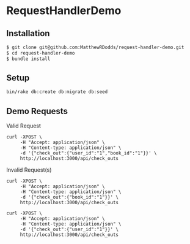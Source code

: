 # RequestHandlerDemo

## Installation

```sh
$ git clone git@github.com:MatthewRDodds/request-handler-demo.git
$ cd request-handler-demo
$ bundle install
```

## Setup

```sh
bin/rake db:create db:migrate db:seed
```


## Demo Requests

Valid Request

```
curl -XPOST \
     -H "Accept: application/json" \
     -H "Content-type: application/json" \
     -d '{"check_out":{"user_id":"1","book_id":"1"}}' \
     http://localhost:3000/api/check_outs
```

Invalid Request(s)

```
curl -XPOST \
     -H "Accept: application/json" \
     -H "Content-type: application/json" \
     -d '{"check_out":{"book_id":"1"}}' \
     http://localhost:3000/api/check_outs
```

```
curl -XPOST \
     -H "Accept: application/json" \
     -H "Content-type: application/json" \
     -d '{"check_out":{"user_id":"1"}}' \
     http://localhost:3000/api/check_outs
```
